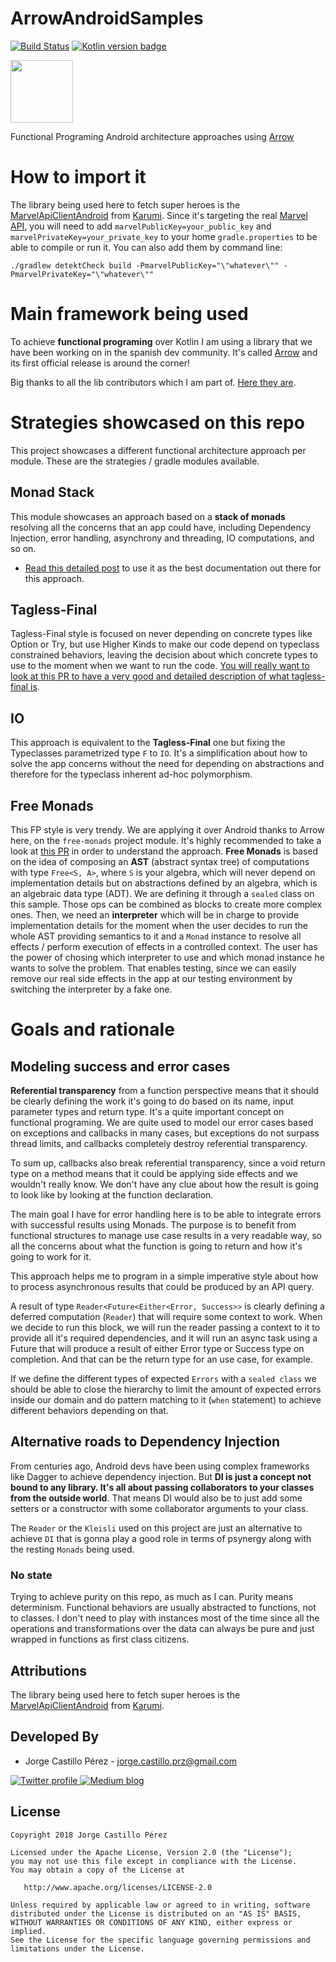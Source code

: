 ArrowAndroidSamples
===================
[![Build Status](https://travis-ci.org/JorgeCastilloPrz/ArrowAndroidSamples.svg?branch=improve-reader-usage)](https://travis-ci.org/JorgeCastilloPrz/ArrowAndroidSamples)
[![Kotlin version badge](https://img.shields.io/badge/kotlin-1.2.41-blue.svg)](http://kotlinlang.org/)

<img height="100" src="https://avatars2.githubusercontent.com/u/29458023?v=4&amp;s=200" width="100">

Functional Programing Android architecture approaches using [Arrow](http://arrow-kt.io/)

# How to import it

The library being used here to fetch super heroes is the [MarvelApiClientAndroid](https://github.com/Karumi/MarvelApiClientAndroid) 
from [Karumi](https://github.com/Karumi). Since it's targeting the real [Marvel API](https://developer.marvel.com/), 
you will need to add `marvelPublicKey=your_public_key` and `marvelPrivateKey=your_private_key` to 
your home `gradle.properties` to be able to compile or run it. You can also add them by command line: 

`./gradlew detektCheck build -PmarvelPublicKey="\"whatever\"" -PmarvelPrivateKey="\"whatever\""`

# Main framework being used

To achieve **functional programing** over Kotlin I am using a library that we have been working on 
in the spanish dev community. It's called [Arrow](https://github.com/arrow-kt/arrow) and its first
official release is around the corner!

Big thanks to all the lib contributors which I am part of. [Here they are](https://github.com/arrow-kt/arrow/graphs/contributors).

# Strategies showcased on this repo

This project showcases a different functional architecture approach per module. These are the 
strategies / gradle modules available.

## Monad Stack
This module showcases an approach based on a **stack of monads** resolving all the concerns that an app could 
have, including Dependency Injection, error handling, asynchrony and threading, IO computations, and so on.
* [Read this detailed post](https://medium.com/@JorgeCastilloPr/kotlin-functional-programming-i-monad-stack-518d1bd8fbee) to use it as the best documentation out there for this approach. 

## Tagless-Final
Tagless-Final style is focused on never depending on concrete types like Option or Try, but use 
Higher Kinds to make our code depend on typeclass constrained behaviors, leaving the decision about 
which concrete types to use to the moment when we want to run the code.
[You will really want to look at this PR to have a very good and detailed description of what tagless-final is](https://github.com/JorgeCastilloPrz/KotlinAndroidFunctional/pull/2).

## IO
This approach is equivalent to the **Tagless-Final** one but fixing the Typeclasses parametrized type `F` to `IO`. It's a simplification
about how to solve the app concerns without the need for depending on abstractions and therefore for the typeclass inherent ad-hoc polymorphism.

## Free Monads 
This FP style is very trendy. We are applying it over Android thanks to Arrow here, on the `free-monads` project module. It's highly recommended to take a look at [this PR](https://github.com/JorgeCastilloPrz/KotlinAndroidFunctional/pull/6) in order to understand the approach.
**Free Monads** is based on the idea of composing an **AST** (abstract syntax tree) of computations with  type `Free<S, A>`, where `S` is your algebra, which will never depend on implementation details but on abstractions defined by an algebra, which is an algebraic data type (ADT). We are defining it through a `sealed` class on this sample. 
Those ops can be combined as blocks to create more complex ones. Then, we need an **interpreter** which will be in charge to provide implementation details for the moment when the user decides to run the whole AST providing semantics to it and a `Monad` instance to resolve all effects / perform execution of effects in a controlled context. The user has the power of chosing which interpreter to use and which monad instance he wants to solve the problem. That enables testing, since we can easily remove our real side effects in the app at our testing environment by switching the interpreter by a fake one.

# Goals and rationale

## Modeling success and error cases
**Referential transparency** from a function perspective means that it should be clearly defining 
the work it's going to do based on its name, input parameter types and return type. It's a quite 
important concept on functional programing. We are quite used to model our error cases based on 
exceptions and callbacks in many cases, but exceptions do not surpass thread limits, and callbacks 
completely destroy referential transparency. 

To sum up, callbacks also break referential transparency, since a void return type on a method 
means that it could be applying side effects and we wouldn't really know. We don't have any clue 
about how the result is going to look like by looking at the function declaration.

The main goal I have for error handling here is to be able to integrate errors with successful 
results using Monads. The purpose is to benefit from functional structures to manage use case 
results in a very readable way, so all the concerns about what the function is going to return and 
how it's going to work for it.

This approach helps me to program in a simple imperative style about how to process asynchronous 
results that could be produced by an API query.

A result of type `Reader<Future<Either<Error, Success>>` is clearly defining a deferred computation 
(`Reader`) that will require some context to work. When we decide to run this block, we will run the 
 reader passing a context to it to provide all it's required dependencies, and it will run an 
 async task using a Future that will produce a result of either Error type or Success type on 
 completion. And that can be the return type for an use case, for example.
 
If we define the different types of expected `Errors` with a `sealed class` we should be able to 
close the hierarchy to limit the amount of expected errors inside our domain and do pattern matching 
to it (`when` statement) to achieve different behaviors depending on that.

## Alternative roads to Dependency Injection
From centuries ago, Android devs have been using complex frameworks like Dagger to achieve 
dependency injection. But **DI is just a concept not bound to any library. It's all about 
passing collaborators to your classes from the outside world**. That means DI would also be to 
just add some setters or a constructor with some collaborator arguments to your class. 

The `Reader` or the `Kleisli` used on this project are just an alternative to achieve `DI` that 
is gonna play a good role in terms of psynergy along with the resting `Monads` being used.  

### No state

Trying to achieve purity on this repo, as much as I can. Purity means determinism. Functional 
behaviors are usually abstracted to functions, not to classes. I don't need to play with instances most 
of the time since all the operations and transformations over the data can always be pure and just wrapped 
in functions as first class citizens.

Attributions
------------
The library being used here to fetch super heroes is the [MarvelApiClientAndroid](https://github.com/Karumi/MarvelApiClientAndroid) 
from [Karumi](https://github.com/Karumi).

Developed By
------------
* Jorge Castillo Pérez - <jorge.castillo.prz@gmail.com>

<a href="https://twitter.com/jorgecastillopr">
  <img alt="Twitter profile" src="https://github.com/JorgeCastilloPrz/KotlinAndroidFunctional/blob/master/assets/twitter_logo.png" />
</a>
<a href="https://medium.com/@jorgecastillopr">
  <img alt="Medium blog" src="https://github.com/JorgeCastilloPrz/KotlinAndroidFunctional/blob/master/assets/medium_blog_logo.png" />
</a>

License
-------

    Copyright 2018 Jorge Castillo Pérez

    Licensed under the Apache License, Version 2.0 (the "License");
    you may not use this file except in compliance with the License.
    You may obtain a copy of the License at

       http://www.apache.org/licenses/LICENSE-2.0

    Unless required by applicable law or agreed to in writing, software
    distributed under the License is distributed on an "AS IS" BASIS,
    WITHOUT WARRANTIES OR CONDITIONS OF ANY KIND, either express or implied.
    See the License for the specific language governing permissions and
    limitations under the License.
